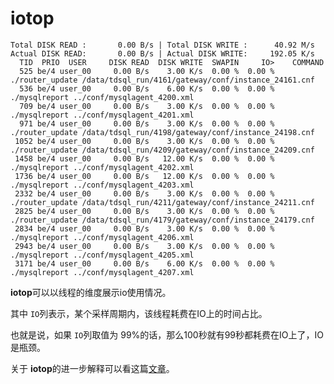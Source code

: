 # iotop

```shell
Total DISK READ :       0.00 B/s | Total DISK WRITE :      40.92 M/s
Actual DISK READ:       0.00 B/s | Actual DISK WRITE:     192.05 K/s
  TID  PRIO  USER     DISK READ  DISK WRITE  SWAPIN     IO>    COMMAND
  525 be/4 user_00     0.00 B/s    3.00 K/s  0.00 %  0.00 % ./router_update /data/tdsql_run/4161/gateway/conf/instance_24161.cnf
  536 be/4 user_00     0.00 B/s    6.00 K/s  0.00 %  0.00 % ./mysqlreport ../conf/mysqlagent_4200.xml
  709 be/4 user_00     0.00 B/s    3.00 K/s  0.00 %  0.00 % ./mysqlreport ../conf/mysqlagent_4201.xml
  971 be/4 user_00     0.00 B/s    3.00 K/s  0.00 %  0.00 % ./router_update /data/tdsql_run/4198/gateway/conf/instance_24198.cnf
 1052 be/4 user_00     0.00 B/s    3.00 K/s  0.00 %  0.00 % ./router_update /data/tdsql_run/4209/gateway/conf/instance_24209.cnf
 1458 be/4 user_00     0.00 B/s   12.00 K/s  0.00 %  0.00 % ./mysqlreport ../conf/mysqlagent_4202.xml
 1736 be/4 user_00     0.00 B/s   12.00 K/s  0.00 %  0.00 % ./mysqlreport ../conf/mysqlagent_4203.xml
 2332 be/4 user_00     0.00 B/s    3.00 K/s  0.00 %  0.00 % ./router_update /data/tdsql_run/4211/gateway/conf/instance_24211.cnf
 2825 be/4 user_00     0.00 B/s    3.00 K/s  0.00 %  0.00 % ./router_update /data/tdsql_run/4179/gateway/conf/instance_24179.cnf
 2834 be/4 user_00     0.00 B/s    3.00 K/s  0.00 %  0.00 % ./mysqlreport ../conf/mysqlagent_4206.xml
 2943 be/4 user_00     0.00 B/s    3.00 K/s  0.00 %  0.00 % ./mysqlreport ../conf/mysqlagent_4205.xml
 3171 be/4 user_00     0.00 B/s    6.00 K/s  0.00 %  0.00 % ./mysqlreport ../conf/mysqlagent_4207.xml
```

**iotop**可以以线程的维度展示io使用情况。

其中 `IO`列表示，某个采样周期内，该线程耗费在IO上的时间占比。

也就是说，如果 `IO`列取值为 99%的话，那么100秒就有99秒都耗费在IO上了，IO是瓶颈。

关于 **iotop**的进一步解释可以看这篇[文章](https://unix.stackexchange.com/questions/248197/iotop-showing-1-5-mb-s-of-disk-write-but-all-programs-have-0-00-b-s/248218#248218)。

